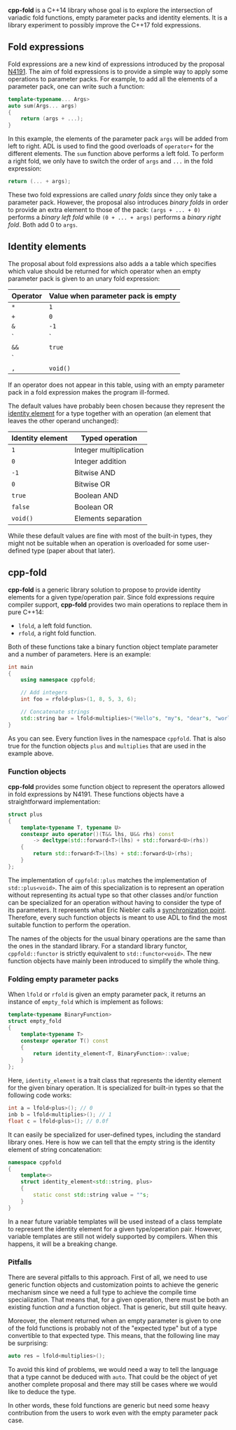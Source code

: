 **cpp-fold** is a C++14 library whose goal is to explore the intersection
of variadic fold functions, empty parameter packs and identity elements.
It is a library experiment to possibly improve the C++17 fold expressions.

## Fold expressions

Fold expressions are a new kind of expressions introduced by the proposal
[N4191](http://www.open-std.org/jtc1/sc22/wg21/docs/papers/2014/n4191.html).
The aim of fold expressions is to provide a simple way to apply some
operations to parameter packs. For example, to add all the elements of a
parameter pack, one can write such a function:

```cpp
template<typename... Args>
auto sum(Args... args)
{
    return (args + ...);
}
```

In this example, the elements of the parameter pack `args` will be added
from left to right. ADL is used to find the good overloads of `operator+`
for the different elements. The `sum` function above performs a left fold.
To perform a right fold, we only have to switch the order of `args` and
`...` in the fold expression:

```cpp
return (... + args);
```

These two fold expressions are called *unary folds* since they only take
a parameter pack. However, the proposal also introduces *binary folds* in
order to provide an extra element to those of the pack: `(args + ... + 0)`
performs a *binary left fold* while `(0 + ... + args)` performs a *binary
right fold*. Both add 0 to `args`.

## Identity elements

The proposal about fold expressions also adds a a table which specifies
which value should be returned for which operator when an empty parameter
pack is given to an unary fold expression:

Operator | Value when parameter pack is empty
-------- | ----------------------------------
`*` | `1`
`+` | `0`
`&` | `-1`
`|` | `0`
`&&` | `true`
`||` | `false`
`,` | `void()`

If an operator does not appear in this table, using with an empty
parameter pack in a fold expression makes the program ill-formed.

The default values have probably been chosen because they represent the
[identity element](https://en.wikipedia.org/wiki/Identity_element) for
a type together with an operation (an element that leaves the other
operand unchanged):

Identity element | Typed operation
---------------- | ---------------
`1` | Integer multiplication
`0` | Integer addition
`-1` | Bitwise AND
`0` | Bitwise OR
`true` | Boolean AND
`false` | Boolean OR
`void()` | Elements separation

While these default values are fine with most of the built-in types,
they might not be suitable when an operation is overloaded for some
user-defined type (paper about that later).

## cpp-fold

**cpp-fold** is a generic library solution to propose to provide identity
elements for a given type/operation pair. Since fold expressions require
compiler support, **cpp-fold** provides two main operations to replace
them in pure C++14:

* `lfold`, a left fold function.
* `rfold`, a right fold function.

Both of these functions take a binary function object template parameter
and a number of parameters. Here is an example:

```cpp
int main
{
    using namespace cppfold;

    // Add integers
    int foo = rfold<plus>(1, 8, 5, 3, 6);

    // Concatenate strings
    std::string bar = lfold<multiplies>("Hello"s, "my"s, "dear"s, "world."s);
}
```

As you can see. Every function lives in the namespace `cppfold`. That is
also true for the function objects `plus` and `multiplies` that are used
in the example above.

### Function objects

**cpp-fold** provides some function object to represent the operators
allowed in fold expressions by N4191. These functions objects have a
straightforward implementation:

```cpp
struct plus
{
    template<typename T, typename U>
    constexpr auto operator()(T&& lhs, U&& rhs) const
        -> decltype(std::forward<T>(lhs) + std::forward<U>(rhs))
    {
        return std::forward<T>(lhs) + std::forward<U>(rhs);
    }
};
```

The implementation of `cppfold::plus` matches the implementation of
`std::plus<void>`. The aim of this specialization is to represent an
operation without representing its actual type so that other classes
and/or function can be specialized for an operation without having to
consider the type of its parameters. It represents what Eric Niebler
calls a [synchronization point](http://ericniebler.com/2014/10/21/customization-point-design-in-c11-and-beyond/).
Therefore, every such function objects is meant to use ADL to find
the most suitable function to perform the operation.

The names of the objects for the usual binary operations are the same
than the ones in the standard library. For a standard library functor,
`cppfold::functor` is strictly equivalent to `std::functor<void>`. The
new function objects have mainly been introduced to simplify the whole
thing.

### Folding empty parameter packs

When `lfold` or `rfold` is given an empty parameter pack, it returns
an instance of `empty_fold` which is implement as follows:

```cpp
template<typename BinaryFunction>
struct empty_fold
{
    template<typename T>
    constexpr operator T() const
    {
        return identity_element<T, BinaryFunction>::value;
    }
};
```

Here, `identity_element` is a trait class that represents the identity
element for the given binary operation. It is specialized for built-in
types so that the following code works:

```cpp
int a = lfold<plus>(); // 0
inb b = lfold<multiplies>(); // 1
float c = lfold<plus>(); // 0.0f
```

It can easily be specialized for user-defined types, including the
standard library ones. Here is how we can tell that the empty string
is the identity element of string concatenation:

```cpp
namespace cppfold
{
    template<>
    struct identity_element<std::string, plus>
    {
        static const std::string value = ""s;
    }
}
```

In a near future variable templates will be used instead of a class
template to represent the identity element for a given type/operation
pair. However, variable templates are still not widely supported by
compilers. When this happens, it will be a breaking change.

### Pitfalls

There are several pitfalls to this approach. First of all, we need to
use generic function objects and customization points to achieve the
generic mechanism since we need a full type to achieve the compile
time specialization. That means that, for a given operation, there must
be both an existing function *and* a function object. That is generic,
but still quite heavy.

Moreover, the element returned when an empty parameter is given to one
of the fold functions is probably not of the "expected type" but of a
type convertible to that expected type. This means, that the following
line may be surprising:

```cpp
auto res = lfold<multiplies>();
```

To avoid this kind of problems, we would need a way to tell the language
that a type cannot be deduced with `auto`. That could be the object of
yet another complete proposal and there may still be cases where we would
like to deduce the type.

In other words, these fold functions are generic but need some heavy
contribution from the users to work even with the empty parameter pack
case.


